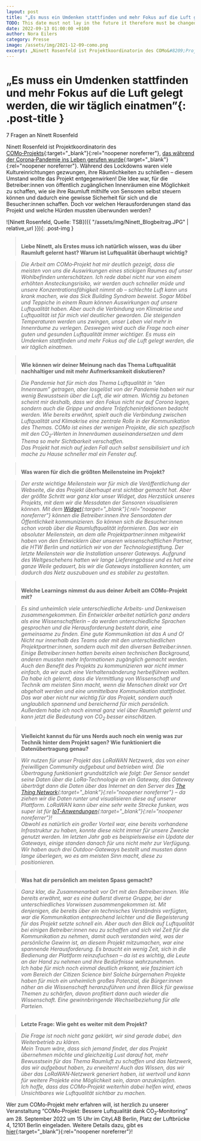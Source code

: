```yaml
---
layout: post
title: "„Es muss ein Umdenken stattfinden und mehr Fokus auf die Luft gelegt werden, die wir täglich einatmen“"
TODO: This date must not lay in the future it therefore must be changed on the day the post is published 2021 -> 2022
date: 2022-09-13 01:00:00 +0100
author: Nora Eilers
category: Presse
image: /assets/img/2021-12-09-como.png
excerpt: „Ninett Rosenfeld ist Projektkoordinatorin des COMo&#8209;Projekts, das während der Corona&#8209;Pandemie ins Leben gerufen wurde. Während des Lockdowns waren viele Kultureinrichtungen gezwungen, ihre Räumlichkeiten zu schließen – diesem Umstand wollte das Projekt entgegenwirken! Die Idee war, für die Betreiber:innen von öffentlich zugänglichen Innenräumen eine Möglichkeit zu schaffen, wie sie ihre Raumluft mithilfe von Sensoren selbst steuern können und dadurch eine gewisse Sicherheit für sich und die Besucher:innen schaffen. Doch vor welchen Herausforderungen stand das Projekt und welche Hürden mussten überwunden werden?
---
```


# **„Es muss ein Umdenken stattfinden und mehr Fokus auf die Luft gelegt werden, die wir täglich einatmen”**{: .post-title }

7 Fragen an Ninett Rosenfeld

Ninett Rosenfeld ist Projektkoordinatorin des [COMo&#8209;Projekts](https://como-berlin.de){:target="\_blank"}{:rel="noopener noreferrer"}, [das während der Corona&#8209;Pandemie ins Leben gerufen wurde](https://como-berlin.de/presse/2022/09/06/uli.html){:target="\_blank"}{:rel="noopener noreferrer"}. Während des Lockdowns waren viele Kultureinrichtungen gezwungen, ihre Räumlichkeiten zu schließen – diesem Umstand wollte das Projekt entgegenwirken! Die Idee war, für die Betreiber:innen von öffentlich zugänglichen Innenräumen eine Möglichkeit zu schaffen, wie sie ihre Raumluft mithilfe von Sensoren selbst steuern können und dadurch eine gewisse Sicherheit für sich und die Besucher:innen schaffen. Doch vor welchen Herausforderungen stand das Projekt und welche Hürden mussten überwunden werden?


![Ninett Rosenfeld, Quelle: TSB]({{ "/assets/img/Ninett_Blogbeitrag.JPG" | relative_url }}){: .post-img }



> <br/>**Liebe Ninett, als Erstes muss ich natürlich wissen, was du über Raumluft gelernt hast? Warum ist Luftqualität überhaupt wichtig?**

>*Die Arbeit am COMo&#8209;Projekt hat mir deutlich gezeigt, dass die meisten von uns die Auswirkungen eines stickigen Raumes auf unser Wohlbefinden unterschätzen. Ich rede dabei nicht nur von einem erhöhten Ansteckungsrisiko, wir werden auch schneller müde und unsere Konzentrationsfähigkeit nimmt ab – schlechte Luft kann uns krank machen, wie das Sick Building Syndrom beweist. Sogar Möbel und Teppiche in einem Raum können Auswirkungen auf unsere Luftqualität haben. Aber auch die Verbindung von Klimakrise und Luftqualität ist für mich viel deutlicher geworden. Die steigenden Temperaturen werden uns zwingen, unser Leben viel mehr in Innenräume zu verlegen. Deswegen wird auch die Frage nach einer guten und gesunden Luftqualität immer wichtiger. Es muss ein Umdenken stattfinden und mehr Fokus auf die Luft gelegt werden, die wir täglich einatmen.*


> <br/>**Wie können wir deiner Meinung nach das Thema Luftqualität nachhaltiger und mit mehr Aufmerksamkeit diskutieren?**

> *Die Pandemie hat für mich das Thema Luftqualität in “den Innenraum” getragen, aber losgelöst von der Pandemie haben wir nur wenig Bewusstsein über die Luft, die wir atmen. Wichtig zu betonen scheint mir deshalb, dass wir den Fokus nicht nur auf Corona legen, sondern auch die Grippe und andere Tröpfcheninfektionen bedacht werden. Wie bereits erwähnt, spielt auch die Verbindung zwischen Luftqualität und Klimakrise eine zentrale Rolle in der Kommunikation des Themas. COMo ist eines der wenigen Projekte, die sich spezifisch mit den CO<sub>2</sub>&#8209;Werten in Innenräumen auseinandersetzen und dem Thema so mehr Sichtbarkeit verschaffen. <br/>
Das Projekt hat mich auf jeden Fall auch selbst sensibilisiert und ich mache zu Hause schneller mal ein Fenster auf.*


> <br/>**Was waren für dich die größten Meilensteine im Projekt?**

> *Der erste wichtige Meilenstein war für mich die Veröffentlichung der Webseite, die das Projekt überhaupt erst sichtbar gemacht hat. Aber der größte Schritt war ganz klar unser Widget, das Herzstück unseres Projekts, mit dem wir die Messdaten der Sensoren visualisieren können. Mit dem [Widget](https://como-berlin.de/presse/2022/05/30/como.html){:target="\_blank"}{:rel="noopener noreferrer"} können die Betreiber:innen ihre Sensordaten der Öffentlichkeit kommunizieren. So können sich die Besucher:innen schon vorab über die Raumluftqualität informieren. Das war ein absoluter Meilenstein, an dem alle Projektpartner:innen mitgewirkt haben von den Entwicklern über unseren wissenschaftlichen Partner, die HTW Berlin und natürlich wir von der Technologiestiftung. Der letzte Meilenstein war die Installation unserer Gateways. Aufgrund des Weltgeschehens hatten wir lange Lieferengpässe und es hat eine ganze Weile gedauert, bis wir die Gateways installieren konnten, um dadurch das Netz auszubauen und es stabiler zu gestalten.* 



> <br/>**Welche Learnings nimmst du aus deiner Arbeit am COMo&#8209;Projekt mit?**

> *Es sind unheimlich viele unterschiedliche Arbeits&#8209; und Denkweisen zusammengekommen. Ein Entwickler arbeitet natürlich ganz anders als eine Wissenschaftlerin – da werden unterschiedliche Sprachen gesprochen und die Herausforderung besteht darin, eine gemeinsame zu finden. Eine gute Kommunikation ist das A und O! Nicht nur innerhalb des Teams oder mit den unterschiedlichen Projektpartner:innen, sondern auch mit den diversen Betreiber:innen. Einige Betreiber:innen hatten bereits einen technischen Background, anderen mussten mehr Informationen zugänglich gemacht werden. Auch den Benefit des Projekts zu kommunizieren war nicht immer einfach, da wir auch eine Verhaltensänderung herbeiführen wollten. Da habe ich gelernt, dass die Vermittlung von Wissenschaft und Technik am meisten Sinn macht, wenn die Menschen direkt vor Ort abgeholt werden und eine unmittelbare Kommunikation stattfindet. Das war aber nicht nur wichtig für das Projekt, sondern auch unglaublich spannend und bereichernd für mich persönlich. <br/>
Außerdem  habe ich noch einmal ganz viel über Raumluft gelernt und kann jetzt die Bedeutung von CO<sub>2</sub> besser einschätzen.* 


> <br/>**Vielleicht kannst du für uns Nerds auch noch ein wenig was zur Technik hinter dem Projekt sagen? Wie funktioniert die Datenübertragung genau?**

> *Wir nutzen für unser Projekt das LoRaWAN Netzwerk, das von einer freiwilligen Community aufgebaut und betrieben wird. Die Übertragung funktioniert grundsätzlich wie folgt: Der Sensor sendet seine Daten über die LoRa&#8209;Technologie an ein Gateway, das Gateway überträgt dann die Daten über das Internet an den Server des [The Thing Network](https://www.thethingsnetwork.org/community/berlin/){:target="\_blank"}{:rel="noopener noreferrer"} –  da ziehen wir die Daten runter und visualisieren diese auf unserer Plattform. LoRaWAN kann über eine sehr weite Strecke funken, was super ist für [IoT&#8209;Anwendungen](https://stadtpuls.com/){:target="\_blank"}{:rel="noopener noreferrer"}!<br/>
Obwohl es natürlich ein großer Vorteil war, eine bereits vorhandene Infrastruktur zu haben, konnte diese nicht immer für unsere Zwecke genutzt werden. Im letzten Jahr gab es beispielsweise ein Update der Gateways, einige standen danach für uns nicht mehr zur Verfügung. Wir haben auch drei Outdoor&#8209;Gateways bestellt und mussten dann lange überlegen, wo es am meisten Sinn macht, diese zu positionieren.*

> <br/> **Was hat dir persönlich am meisten Spass gemacht?**

> *Ganz klar, die Zusammenarbeit vor Ort mit den Betreiber:innen. Wie bereits erwähnt, war es eine äußerst diverse Gruppe, bei der unterschiedliches Vorwissen zusammengekommen ist. Mit denjenigen, die bereits über ein technisches Verständnis verfügten, war die Kommunikation entsprechend leichter und die Begeisterung für das Projekt setzte schnell ein. Aber auch den Blick auf Luftqualität bei einigen Betreiber:innen neu zu schaffen und sich viel Zeit für die Kommunikation zu nehmen, damit auch verstanden wird, was der persönliche Gewinn ist, an diesem Projekt mitzumachen, war eine spannende Herausforderung. Es braucht ein wenig Zeit, sich in die Bedienung der Plattform reinzufuchsen – da ist es wichtig, die Leute an der Hand zu nehmen und ihre Bedürfnisse wahrzunehmen.<br/>
Ich habe für mich noch einmal deutlich erkannt, wie fasziniert ich vom Bereich der Citizen Science bin! Solche bürgernahen Projekte haben für mich ein unheimlich großes Potenzial, die Bürger:innen näher an die Wissenschaft heranzuführen und ihren Blick für gewisse Themen zu schärfen, davon profitiert dann auch wieder die Wissenschaft. Eine gewinnbringende Wechselbeziehung für alle Parteien.*

> <br/> **Letzte Frage: Wie geht es weiter mit dem Projekt?**

> *Die Frage ist noch nicht ganz geklärt, wir sind gerade dabei, den Weiterbetrieb zu klären. <br/>
Mein Traum wäre, dass sich jemand findet, der das Projekt übernehmen möchte und gleichzeitig Lust darauf hat, mehr Bewusstsein für das Thema Raumluft zu schaffen und das Netzwerk, das wir aufgebaut haben, zu erweitern! Auch das Wissen, das wir über das LoRaWAN&#8209;Netzwerk generiert haben, ist wertvoll und kann für weitere Projekte eine Möglichkeit sein, daran anzuknüpfen. <br/>
Ich hoffe, dass das COMo&#8209;Projekt weiterhin dabei helfen wird, etwas Unsichtbares wie Luftqualität sichtbar zu machen.*

Wer zum COMo&#8209;Projekt mehr erfahren will, ist herzlich zu unserer Veranstaltung “COMo&#8209;Projekt: Bessere Luftqualität dank CO<sub>2</sub>&#8209;Monitoring” am 28. September 2022 um 15 Uhr im CityLAB Berlin, Platz der Luftbrücke 4, 12101 Berlin eingeladen. Weitere Details dazu, gibt es [hier](https://www.technologiestiftung-berlin.de/veranstaltungen/como-projekt-bessere-luftqualitaet-dank-co2-monitoring){:target="\_blank"}{:rel="noopener noreferrer"}!
